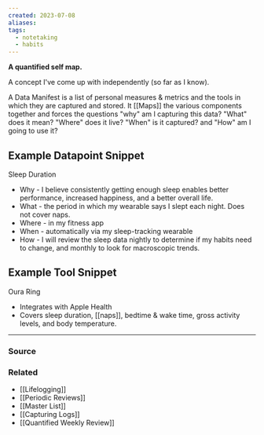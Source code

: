```yaml
---
created: 2023-07-08
aliases: 
tags:
  - notetaking
  - habits
---
```

**A quantified self map.**

A concept I've come up with independently (so far as I know).

A Data Manifest is a list of personal measures & metrics and the tools in which they are captured and stored. It [[Maps]] the various components together and forces the questions "why" am I capturing this data? "What" does it mean? "Where" does it live? "When" is it captured? and "How" am I going to use it?

## Example Datapoint Snippet

Sleep Duration

- Why - I believe consistently getting enough sleep enables better performance, increased happiness, and a better overall life.
- What - the period in which my wearable says I slept each night. Does not cover naps.
- Where - in my fitness app
- When - automatically via my sleep-tracking wearable
- How - I will review the sleep data nightly to determine if my habits need to change, and monthly to look for macroscopic trends.

## Example Tool Snippet

Oura Ring

- Integrates with Apple Health
- Covers sleep duration, [[naps]], bedtime & wake time, gross activity levels, and body temperature.

---

### Source

### Related
- [[Lifelogging]]
- [[Periodic Reviews]]
- [[Master List]]
- [[Capturing Logs]]
- [[Quantified Weekly Review]]